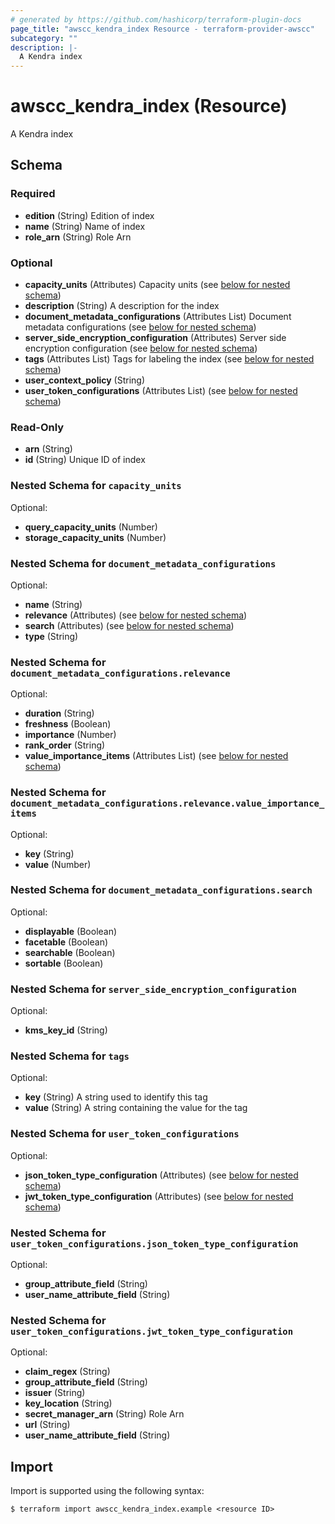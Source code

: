 ```yaml
---
# generated by https://github.com/hashicorp/terraform-plugin-docs
page_title: "awscc_kendra_index Resource - terraform-provider-awscc"
subcategory: ""
description: |-
  A Kendra index
---
```


# awscc_kendra_index (Resource)

A Kendra index



<!-- schema generated by tfplugindocs -->
## Schema

### Required

- **edition** (String) Edition of index
- **name** (String) Name of index
- **role_arn** (String) Role Arn

### Optional

- **capacity_units** (Attributes) Capacity units (see [below for nested schema](#nestedatt--capacity_units))
- **description** (String) A description for the index
- **document_metadata_configurations** (Attributes List) Document metadata configurations (see [below for nested schema](#nestedatt--document_metadata_configurations))
- **server_side_encryption_configuration** (Attributes) Server side encryption configuration (see [below for nested schema](#nestedatt--server_side_encryption_configuration))
- **tags** (Attributes List) Tags for labeling the index (see [below for nested schema](#nestedatt--tags))
- **user_context_policy** (String)
- **user_token_configurations** (Attributes List) (see [below for nested schema](#nestedatt--user_token_configurations))

### Read-Only

- **arn** (String)
- **id** (String) Unique ID of index

<a id="nestedatt--capacity_units"></a>
### Nested Schema for `capacity_units`

Optional:

- **query_capacity_units** (Number)
- **storage_capacity_units** (Number)


<a id="nestedatt--document_metadata_configurations"></a>
### Nested Schema for `document_metadata_configurations`

Optional:

- **name** (String)
- **relevance** (Attributes) (see [below for nested schema](#nestedatt--document_metadata_configurations--relevance))
- **search** (Attributes) (see [below for nested schema](#nestedatt--document_metadata_configurations--search))
- **type** (String)

<a id="nestedatt--document_metadata_configurations--relevance"></a>
### Nested Schema for `document_metadata_configurations.relevance`

Optional:

- **duration** (String)
- **freshness** (Boolean)
- **importance** (Number)
- **rank_order** (String)
- **value_importance_items** (Attributes List) (see [below for nested schema](#nestedatt--document_metadata_configurations--relevance--value_importance_items))

<a id="nestedatt--document_metadata_configurations--relevance--value_importance_items"></a>
### Nested Schema for `document_metadata_configurations.relevance.value_importance_items`

Optional:

- **key** (String)
- **value** (Number)



<a id="nestedatt--document_metadata_configurations--search"></a>
### Nested Schema for `document_metadata_configurations.search`

Optional:

- **displayable** (Boolean)
- **facetable** (Boolean)
- **searchable** (Boolean)
- **sortable** (Boolean)



<a id="nestedatt--server_side_encryption_configuration"></a>
### Nested Schema for `server_side_encryption_configuration`

Optional:

- **kms_key_id** (String)


<a id="nestedatt--tags"></a>
### Nested Schema for `tags`

Optional:

- **key** (String) A string used to identify this tag
- **value** (String) A string containing the value for the tag


<a id="nestedatt--user_token_configurations"></a>
### Nested Schema for `user_token_configurations`

Optional:

- **json_token_type_configuration** (Attributes) (see [below for nested schema](#nestedatt--user_token_configurations--json_token_type_configuration))
- **jwt_token_type_configuration** (Attributes) (see [below for nested schema](#nestedatt--user_token_configurations--jwt_token_type_configuration))

<a id="nestedatt--user_token_configurations--json_token_type_configuration"></a>
### Nested Schema for `user_token_configurations.json_token_type_configuration`

Optional:

- **group_attribute_field** (String)
- **user_name_attribute_field** (String)


<a id="nestedatt--user_token_configurations--jwt_token_type_configuration"></a>
### Nested Schema for `user_token_configurations.jwt_token_type_configuration`

Optional:

- **claim_regex** (String)
- **group_attribute_field** (String)
- **issuer** (String)
- **key_location** (String)
- **secret_manager_arn** (String) Role Arn
- **url** (String)
- **user_name_attribute_field** (String)

## Import

Import is supported using the following syntax:

```shell
$ terraform import awscc_kendra_index.example <resource ID>
```
